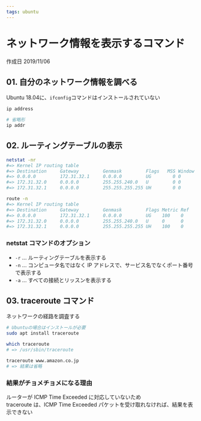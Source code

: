 ```yaml
---
tags: ubuntu
---
```


# ネットワーク情報を表示するコマンド

作成日 2019/11/06

## 01. 自分のネットワーク情報を調べる

Ubuntu 18.04に、`ifconfig`コマンドはインストールされていない

```bash
ip address

# 省略形
ip addr
```

## 02. ルーティングテーブルの表示

```bash
netstat -nr
#=> Kernel IP routing table
#=> Destination     Gateway         Genmask         Flags   MSS Window  irtt Iface
#=> 0.0.0.0         172.31.32.1     0.0.0.0         UG        0 0          0 eth0
#=> 172.31.32.0     0.0.0.0         255.255.240.0   U         0 0          0 eth0
#=> 172.31.32.1     0.0.0.0         255.255.255.255 UH        0 0          0 eth0

route -n
#=> Kernel IP routing table
#=> Destination     Gateway         Genmask         Flags Metric Ref    Use Iface
#=> 0.0.0.0         172.31.32.1     0.0.0.0         UG    100    0        0 eth0
#=> 172.31.32.0     0.0.0.0         255.255.240.0   U     0      0        0 eth0
#=> 172.31.32.1     0.0.0.0         255.255.255.255 UH    100    0        0 eth0
```

### netstat コマンドのオプション

- `-r` ... ルーティングテーブルを表示する
- `-n` ... コンピュータ名ではなく IP アドレスで、サービス名でなくポート番号で表示する
- `-a` ... すべての接続とリッスンを表示する

## 03. traceroute コマンド

ネットワークの経路を調査する

```bash
# Ubuntuの場合はインストールが必要
sudo apt install traceroute

which traceroute
# => /usr/sbin/traceroute

traceroute www.amazon.co.jp
# => 結果は省略
```

### 結果がチョメチョメになる理由

ルーターが ICMP Time Exceeded に対応していないため \
traceroute は、ICMP Time Exceeded パケットを受け取れなければ、結果を表示できない


